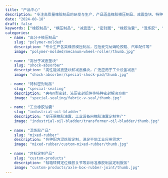```yaml
---
title: "产品中心"
description: "专注高质量橡胶制品的研发与生产，产品涵盖橡胶模压制品、减震垫块、特种密封件、工业橡胶油囊、混炼胶等六大类别，面向各行业提供专业橡胶解决方案，并可按需定制夹布V型组合密封、麦克纳姆轮胶辊、橡胶减震垫等适用于苛刻工况的高分子产品。"
date: "2024-08-18"
draft: false
keywords: ["橡胶制品", "模压制品", "减震垫", "密封圈", "橡胶油囊", "混炼胶", "上海橡胶厂"]
categories:
  - name: "高分子模压制品"
    slug: "polymer-molded"
    description: "专业生产各类橡胶模压制品，包括麦克纳姆轮胶辊、汽车配件等"
    image: "polymer-molded/mecanum-wheel-roller/thumb.jpg"
    
  - name: "高分子减震垫块" 
    slug: "shock-absorber"
    description: "高性能减震垫块和减震模块，广泛应用于工业设备减震"
    image: "shock-absorber/special-shock-pad/thumb.jpg"
    
  - name: "特种密封制品"
    slug: "special-sealing" 
    description: "夹布V型密封、液压密封组件等特种密封解决方案"
    image: "special-sealing/fabric-v-seal/thumb.jpg"
    
  - name: "工业橡胶油囊"
    slug: "industrial-oil-bladder"
    description: "变压器橡胶油囊、工业设备用橡胶油囊定制生产"
    image: "industrial-oil-bladder/transformer-oil-bladder/thumb.jpg"
    
  - name: "混炼胶产品"
    slug: "mixed-rubber"
    description: "各种配方混炼胶定制，满足不同工业应用需求"
    image: "mixed-rubber/custom-mixed-rubber/thumb.jpg"
    
  - name: "非标定制产品"  
    slug: "custom-products"
    description: "轴箱转臂定位橡胶关节等非标准橡胶制品定制服务"
    image: "custom-products/axle-box-rubber-joint/thumb.jpg"
---
```

